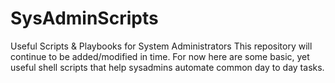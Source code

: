# SysAdminScripts
Useful Scripts & Playbooks for System Administrators 
This repository will continue to be added/modified in time. For now
here are some basic, yet useful shell scripts that help sysadmins 
automate common day to day tasks. 
